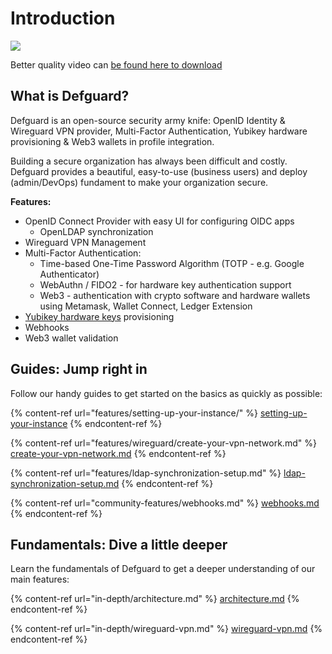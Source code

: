 # Introduction

![](https://github.com/DefGuard/docs/blob/docs/screencasts/defguard.gif?raw=true)

Better quality video can [be found here to download](https://github.com/DefGuard/docs/raw/docs/screencasts/defguard-screencast.mkv)

## What is Defguard?

Defguard is an open-source security army knife: OpenID Identity & Wireguard VPN provider, Multi-Factor Authentication, Yubikey hardware provisioning & Web3 wallets in profile integration.

Building a secure organization has always been difficult and costly. Defguard provides a beautiful, easy-to-use (business users) and deploy (admin/DevOps) fundament to make your organization secure.

**Features:**

* OpenID Connect Provider with easy UI for configuring OIDC apps
  * OpenLDAP synchronization
* Wireguard VPN Management
* Multi-Factor Authentication:
  * Time-based One-Time Password Algorithm (TOTP - e.g. Google Authenticator)
  * WebAuthn / FIDO2 - for hardware key authentication support
  * Web3 - authentication with crypto software and hardware wallets using Metamask, Wallet Connect, Ledger Extension
* [Yubikey hardware keys](https://www.yubico.com/) provisioning
* Webhooks
* Web3 wallet validation

## Guides: Jump right in

Follow our handy guides to get started on the basics as quickly as possible:

{% content-ref url="features/setting-up-your-instance/" %}
[setting-up-your-instance](features/setting-up-your-instance/)
{% endcontent-ref %}

{% content-ref url="features/wireguard/create-your-vpn-network.md" %}
[create-your-vpn-network.md](features/wireguard/create-your-vpn-network.md)
{% endcontent-ref %}

{% content-ref url="features/ldap-synchronization-setup.md" %}
[ldap-synchronization-setup.md](features/ldap-synchronization-setup.md)
{% endcontent-ref %}

{% content-ref url="community-features/webhooks.md" %}
[webhooks.md](community-features/webhooks.md)
{% endcontent-ref %}

## Fundamentals: Dive a little deeper

Learn the fundamentals of Defguard to get a deeper understanding of our main features:

{% content-ref url="in-depth/architecture.md" %}
[architecture.md](in-depth/architecture.md)
{% endcontent-ref %}

{% content-ref url="in-depth/wireguard-vpn.md" %}
[wireguard-vpn.md](in-depth/wireguard-vpn.md)
{% endcontent-ref %}
